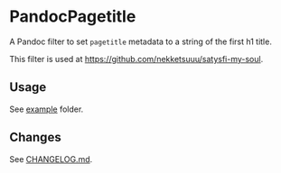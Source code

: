 # PandocPagetitle

A Pandoc filter to set `pagetitle` metadata to a string of the first h1 title.

This filter is used at <https://github.com/nekketsuuu/satysfi-my-soul>.

## Usage

See [example](https://github.com/nekketsuuu/SatysfiFilter/tree/master/example) folder.

## Changes

See [CHANGELOG.md](https://github.com/nekketsuuu/SatysfiFilter/blob/master/CHANGELOG.md).
